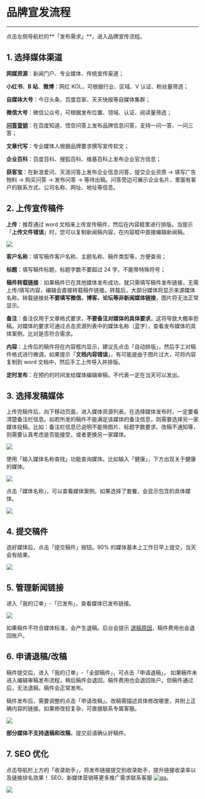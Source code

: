 # 品牌宣发流程

---

点击左侧导航栏的**「发布需求」**，进入品牌宣传流程。

## 1. 选择媒体渠道

**网媒资源**：新闻门户、专业媒体、传统宣传渠道；

**小红书**、**B 站**、**微博**：网红 KOL，可根据行业、区域、V 认证、粉丝量筛选；

**自媒体大号**：今日头条、百度百家、天天快报等自媒体集群；

**微信大号**：微信公众号，可根据发布位置、领域、认证、阅读量筛选；

[**问答营销**](/zhidao)：在百度知道、悟空问答上发布品牌信息问答，支持一问一答、一问三答；

**文章代写**：专业媒体人根据品牌要求撰写宣传软文；

**企业百科**：百度百科、搜狐百科、维基百科上发布企业官方信息；

**获客宝**：在新浪爱问、天涯问答上发布企业信息问答，提交企业资质 → 填写广告物料 → 购买问答 → 发布问答 → 等待出稿。问答旁边可展示企业名片，里面有客户的联系方式、公司名称、网址、地址等信息。

## 2. 上传宣传稿件

**上传**：推荐通过 word 文档来上传宣传稿件，然后在内容框里进行排版。当提示「**上传文件错误**」时，您可以复制新闻稿内容，在内容框中直接编辑新闻稿。

![](http://tc.seoipo.com/20210326135817.png)

**客户名称**：填写稿件客户名称、主题名称、稿件类型等，方便查询；

**标题**：填写稿件标题，标题字数不要超过 24 字，不能带特殊符号；

**稿件转载链接**：如果稿件已在其他媒体发布成功，就只需填写稿件发布链接，无需上传/填写内容，编辑会直接转载稿件链接。转载后，大部分媒体将显示来源媒体名称。转载链接处**不要填写微信、博客、论坛等非新闻媒体链接**，图片将无法正常显示。

**备注**：备注仅用于文章格式要求，**不要备注对媒体的具体要求**，这将导致大概率拒稿。对媒体的要求可通过点击资源列表中的媒体名称（蓝字），查看发布媒体的具体案例，比对是否符合需求。

**内容**：上传后的稿件将在内容框内显示，建议先点击「自动排版」，然后手工对稿件格式进行微调。如果提示「**文档内容错误**」，有可能是由于图片过大，可将内容复制到 word 文档中，然后手工上传导入并排版。

**定时发布**：在预约的时间发给媒体编辑审稿，不代表一定在当天可以发出。

## 3. 选择发稿媒体

上传完稿件后，向下移动页面，进入媒体资源列表。在选择媒体发布时，一定要看清楚备注栏信息。如若所发的稿件不能满足该媒体的备注信息，则需要选择另一家媒体投稿。比如：备注栏信息已说明不能带图片、标题字数要求、改稿不通知等，则需要认真考虑是否能接受，或者更换另一家媒体。

![](http://tc.seoipo.com/20210401151441.png)

使用「输入媒体名称查找」功能查询媒体。比如输入「健康」，下方出现关于健康的媒体。

![](http://tc.seoipo.com/20181212115155.png)

点击「媒体名称」，可以查看媒体案例。如果选择了套餐，会显示包含的具体媒体。

![](http://tc.seoipo.com/18-1-18/16222856.jpg)

## 4. 提交稿件

选好媒体后，点击「提交稿件」按钮。90% 的媒体基本上工作日早上提交，当天会有结果。

![](http://tc.seoipo.com/18-1-14/98867903.jpg)

## 5. 管理新闻链接

进入「我的订单」-「已发布」，查看媒体已发布链接。

![](http://tc.seoipo.com/20191227142954.png)

如果稿件不符合媒体标准，会产生退稿。后台会提示 [退稿原因](FAQ/how-to-avoid-withdrawal.md)，稿件费用也会退回账户。

## 6. 申请退稿/改稿

稿件提交后，进入「我的订单」-「全部稿件」，可点击「申请退稿」。
如果稿件未进入编辑审稿发布流程，稍后稿件会退回，稿件费用也会退回账户。但稿件通过后，无法退稿，稿件会正常发布。

稿件发布后，需要调整的点击「申请改稿」。改稿需描述具体修改哪里，并附上正确内容的链接。如果修改较复杂，可直接联系专属客服。

![](http://tc.seoipo.com/20210630111325.png)

**部分媒体不支持退稿和改稿**，提交前请确认好稿件。

## 7. SEO 优化

点击导航栏上方的「收录助手」，将发布链接提交到收录助手，提升链接收录率以及链接排名效果！
SEO、新媒体营销等更多推广需求联系客服 [![qq](http://tc.seoipo.com/qq.png)](http://wpa.qq.com/msgrd?v=3&uin=244538479&site=qq&menu=yes)。

![](http://tc.seoipo.com/20191227115245.png)
